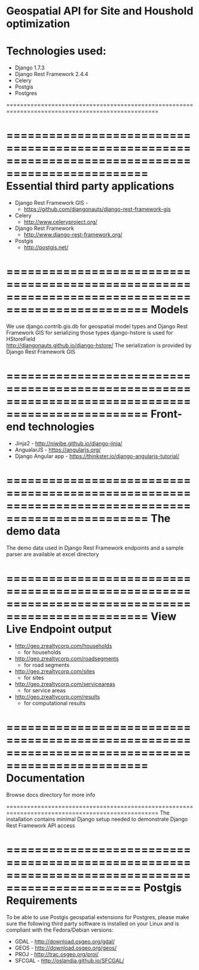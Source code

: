 Geospatial API for Site and Houshold optimization
==================================================================================================

Technologies used:
==================================================================================================
   * Django 1.7.3
   * Django Rest Framework 2.4.4
   * Celery
   * Postgis 
   * Postgres

==================================================================================================


==================================================================================================
Essential third party applications
==================================================================================================
   * Django Rest Framework GIS - 
     - https://github.com/djangonauts/django-rest-framework-gis
   * Celery
     - http://www.celeryproject.org/
   * Django Rest Framework
     - http://www.django-rest-framework.org/
   * Postgis
     - http://postgis.net/

==================================================================================================
Models
==================================================================================================
We use django.contrib.gis.db for geospatial model types and Django Rest Framework GIS
for serializing those types
django-hstore is used for HStoreField  http://djangonauts.github.io/django-hstore/
The serialization is provided by Django Rest Framework GIS

==================================================================================================
Front-end technologies
==================================================================================================
   * Jinja2 - http://niwibe.github.io/django-jinja/
   * AngualarJS - https://angularjs.org/
   * Django Angular app - https://thinkster.io/django-angularjs-tutorial/

==================================================================================================
The demo data 
==================================================================================================
The demo data used in Django Rest Framework endpoints and a sample parser 
are available at excel directory




==================================================================================================
View Live Endpoint output
==================================================================================================
   * http://geo.zrealtycorp.com/households  
      - for households
   * http://geo.zrealtycorp.com/roadsegments
      - for road segments
   * http://geo.zrealtycorp.com/sites
      - for sites
   * http://geo.zrealtycorp.com/serviceareas
      - for service areas
   * http://geo.zrealtycorp.com/results
      - for computational results


==================================================================================================
Documentation
==================================================================================================
  Browse docs directory for more info

==================================================================================================
The installation contains minimal Django setup
needed to demonstrate Django Rest Framework API
access

=================================================================================================
Postgis Requirements
================================================================================================

To be able to use Postgis geospatial extensions for Postgres, please make sure 
the following third party software is installed on your Linux and is compliant 
with the Fedora/Debian versions:

  * GDAL   - http://download.osgeo.org/gdal/
  * GEOS   - http://download.osgeo.org/geos/
  * PROJ   - http://trac.osgeo.org/proj/
  * SFCGAL - http://oslandia.github.io/SFCGAL/
 
